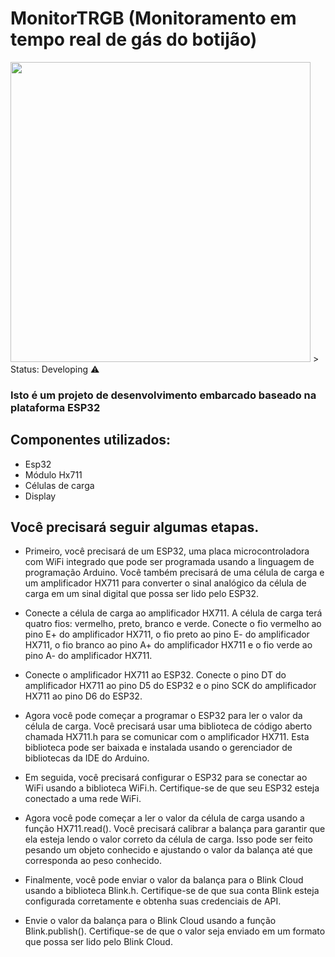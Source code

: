 <h1>MonitorTRGB (Monitoramento em tempo real de gás do botijão)</h1>


<img src="https://user-images.githubusercontent.com/77367556/235567022-f3dd2792-9bad-4b84-8a0c-21cdb4caf1b5.jpeg" width="480">
> Status: Developing ⚠️

### Isto é um projeto de desenvolvimento embarcado baseado na plataforma ESP32

## Componentes utilizados:

+ Esp32
+ Módulo Hx711
+ Células de carga
+ Display

## Você precisará seguir algumas etapas.

+ Primeiro, você precisará de um ESP32, uma placa microcontroladora com WiFi integrado que pode ser programada usando a linguagem de programação Arduino. Você também precisará de uma célula de carga e um amplificador HX711 para converter o sinal analógico da célula de carga em um sinal digital que possa ser lido pelo ESP32.

+ Conecte a célula de carga ao amplificador HX711. A célula de carga terá quatro fios: vermelho, preto, branco e verde. Conecte o fio vermelho ao pino E+ do amplificador HX711, o fio preto ao pino E- do amplificador HX711, o fio branco ao pino A+ do amplificador HX711 e o fio verde ao pino A- do amplificador HX711.

+ Conecte o amplificador HX711 ao ESP32. Conecte o pino DT do amplificador HX711 ao pino D5 do ESP32 e o pino SCK do amplificador HX711 ao pino D6 do ESP32.

+ Agora você pode começar a programar o ESP32 para ler o valor da célula de carga. Você precisará usar uma biblioteca de código aberto chamada HX711.h para se comunicar com o amplificador HX711. Esta biblioteca pode ser baixada e instalada usando o gerenciador de bibliotecas da IDE do Arduino.

+ Em seguida, você precisará configurar o ESP32 para se conectar ao WiFi usando a biblioteca WiFi.h. Certifique-se de que seu ESP32 esteja conectado a uma rede WiFi.

+ Agora você pode começar a ler o valor da célula de carga usando a função HX711.read(). Você precisará calibrar a balança para garantir que ela esteja lendo o valor correto da célula de carga. Isso pode ser feito pesando um objeto conhecido e ajustando o valor da balança até que corresponda ao peso conhecido.

+ Finalmente, você pode enviar o valor da balança para o Blink Cloud usando a biblioteca Blink.h. Certifique-se de que sua conta Blink esteja configurada corretamente e obtenha suas credenciais de API.

+ Envie o valor da balança para o Blink Cloud usando a função Blink.publish(). Certifique-se de que o valor seja enviado em um formato que possa ser lido pelo Blink Cloud.
